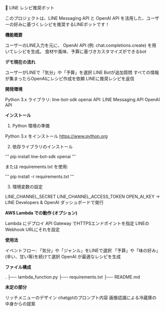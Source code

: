 🍜 LINE レシピ推奨ボット

このプロジェクトは、LINE Messaging API と OpenAI API を活用した、ユーザーの好みに基づくレシピを推奨するLINEボットです！

**機能概要**

ユーザーのLINE入力を元に、
OpenAI API (例: chat.completions.create) を用いてレシピを生成。
食材や風味、予算に基づきカスタマイズができるbot

**デモ現在の流れ**

ユーザーがLINEで「気分」や「予算」を選択
LINE Botが追加質問
すべての情報が集まったらOpenAIにレシピ作成を依頼
LINEに推奨レシピを返信

**開発環境**

Python 3.x
ライブラリ:
line-bot-sdk
openai
API:
LINE Messaging API
OpenAI API

**インストール**

1. Python 環境の準備

Python 3.x をインストール
https://www.python.org

2. 依存ライブラリのインストール

'''
pip install line-bot-sdk openai
'''

または requirements.txt を使用:

'''
pip install -r requirements.txt
'''

3. 環境変数の設定

LINE_CHANNEL_SECRET
LINE_CHANNEL_ACCESS_TOKEN
OPEN_AI_KEY
→ LINE Developers & OpenAI ダッシュボードで発行

**AWS Lambda での動作 (オプション)**

Lambda にデプロイ
API Gateway でHTTPSエンドポイントを指定
LINEのWebhook URLにそれを設定

**使用法**

イベントフロー:
「気分」や「ジャンル」をLINEで選択
「予算」や「味の好み」(辛い、甘い等)を続けて選択
OpenAI が最適なレシピを生成

**ファイル構成**

.
├── lambda_function.py
├── requirements.txt
├── README.md


**未定の部分**

リッチメニューのデザイン
chatgptのプロンプト内容
画像認識による冷蔵庫の中身からの提案

